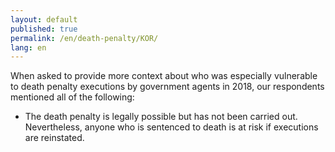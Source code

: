 ```yaml
---
layout: default
published: true
permalink: /en/death-penalty/KOR/
lang: en
---
```


When asked to provide more context about who was especially vulnerable to death penalty executions by government agents in 2018, our respondents mentioned all of the following:
-	The death penalty is legally possible but has not been carried out. Nevertheless, anyone who is sentenced to death is at risk if executions are reinstated.

